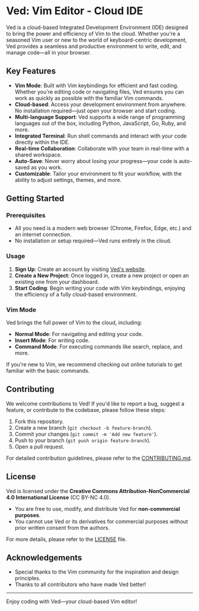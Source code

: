 
# Ved: Vim Editor - Cloud IDE

Ved is a cloud-based Integrated Development Environment (IDE) designed to bring the power and efficiency of Vim to the cloud. Whether you're a seasoned Vim user or new to the world of keyboard-centric development, Ved provides a seamless and productive environment to write, edit, and manage code—all in your browser.

## Key Features

- **Vim Mode**: Built with Vim keybindings for efficient and fast coding. Whether you're editing code or navigating files, Ved ensures you can work as quickly as possible with the familiar Vim commands.
- **Cloud-based**: Access your development environment from anywhere. No installation required—just open your browser and start coding.
- **Multi-language Support**: Ved supports a wide range of programming languages out of the box, including Python, JavaScript, Go, Ruby, and more.
- **Integrated Terminal**: Run shell commands and interact with your code directly within the IDE.
- **Real-time Collaboration**: Collaborate with your team in real-time with a shared workspace.
- **Auto-Save**: Never worry about losing your progress—your code is auto-saved as you work.
- **Customizable**: Tailor your environment to fit your workflow, with the ability to adjust settings, themes, and more.

## Getting Started

### Prerequisites

- All you need is a modern web browser (Chrome, Firefox, Edge, etc.) and an internet connection.
- No installation or setup required—Ved runs entirely in the cloud.

### Usage

1. **Sign Up**: Create an account by visiting [Ved's website](#).
2. **Create a New Project**: Once logged in, create a new project or open an existing one from your dashboard.
3. **Start Coding**: Begin writing your code with Vim keybindings, enjoying the efficiency of a fully cloud-based environment.

### Vim Mode

Ved brings the full power of Vim to the cloud, including:

- **Normal Mode**: For navigating and editing your code.
- **Insert Mode**: For writing code.
- **Command Mode**: For executing commands like search, replace, and more.

If you're new to Vim, we recommend checking out online tutorials to get familiar with the basic commands.

## Contributing

We welcome contributions to Ved! If you'd like to report a bug, suggest a feature, or contribute to the codebase, please follow these steps:

1. Fork this repository.
2. Create a new branch (`git checkout -b feature-branch`).
3. Commit your changes (`git commit -m 'Add new feature'`).
4. Push to your branch (`git push origin feature-branch`).
5. Open a pull request.

For detailed contribution guidelines, please refer to the [CONTRIBUTING.md](CONTRIBUTING.md).

## License

Ved is licensed under the **Creative Commons Attribution-NonCommercial 4.0 International License** (CC BY-NC 4.0).

- You are free to use, modify, and distribute Ved for **non-commercial purposes**.
- You cannot use Ved or its derivatives for commercial purposes without prior written consent from the authors.

For more details, please refer to the [LICENSE](LICENSE) file.

## Acknowledgements

- Special thanks to the Vim community for the inspiration and design principles.
- Thanks to all contributors who have made Ved better!

---

Enjoy coding with Ved—your cloud-based Vim editor!


